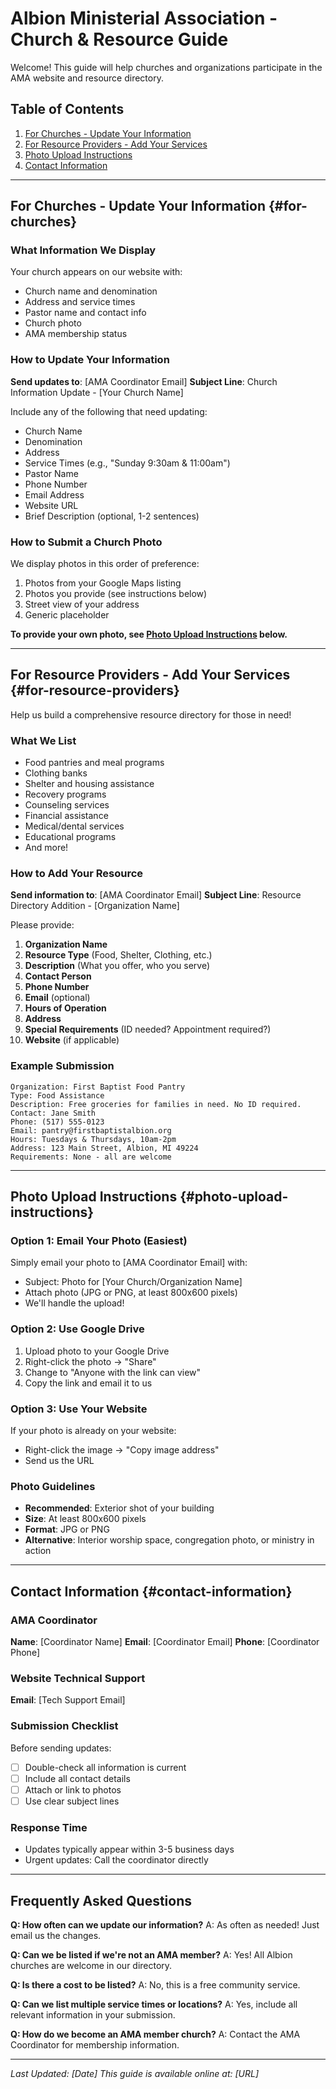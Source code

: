 # Albion Ministerial Association - Church & Resource Guide

Welcome! This guide will help churches and organizations participate in the AMA website and resource directory.

## Table of Contents
1. [For Churches - Update Your Information](#for-churches)
2. [For Resource Providers - Add Your Services](#for-resource-providers)
3. [Photo Upload Instructions](#photo-upload-instructions)
4. [Contact Information](#contact-information)

---

## For Churches - Update Your Information {#for-churches}

### What Information We Display

Your church appears on our website with:
- Church name and denomination
- Address and service times
- Pastor name and contact info
- Church photo
- AMA membership status

### How to Update Your Information

**Send updates to**: [AMA Coordinator Email]
**Subject Line**: Church Information Update - [Your Church Name]

Include any of the following that need updating:
- Church Name
- Denomination
- Address
- Service Times (e.g., "Sunday 9:30am & 11:00am")
- Pastor Name
- Phone Number
- Email Address
- Website URL
- Brief Description (optional, 1-2 sentences)

### How to Submit a Church Photo

We display photos in this order of preference:
1. Photos from your Google Maps listing
2. Photos you provide (see instructions below)
3. Street view of your address
4. Generic placeholder

**To provide your own photo, see [Photo Upload Instructions](#photo-upload-instructions) below.**

---

## For Resource Providers - Add Your Services {#for-resource-providers}

Help us build a comprehensive resource directory for those in need!

### What We List

- Food pantries and meal programs
- Clothing banks
- Shelter and housing assistance
- Recovery programs
- Counseling services
- Financial assistance
- Medical/dental services
- Educational programs
- And more!

### How to Add Your Resource

**Send information to**: [AMA Coordinator Email]
**Subject Line**: Resource Directory Addition - [Organization Name]

Please provide:
1. **Organization Name**
2. **Resource Type** (Food, Shelter, Clothing, etc.)
3. **Description** (What you offer, who you serve)
4. **Contact Person**
5. **Phone Number**
6. **Email** (optional)
7. **Hours of Operation**
8. **Address**
9. **Special Requirements** (ID needed? Appointment required?)
10. **Website** (if applicable)

### Example Submission

```
Organization: First Baptist Food Pantry
Type: Food Assistance
Description: Free groceries for families in need. No ID required.
Contact: Jane Smith
Phone: (517) 555-0123
Email: pantry@firstbaptistalbion.org
Hours: Tuesdays & Thursdays, 10am-2pm
Address: 123 Main Street, Albion, MI 49224
Requirements: None - all are welcome
```

---

## Photo Upload Instructions {#photo-upload-instructions}

### Option 1: Email Your Photo (Easiest)
Simply email your photo to [AMA Coordinator Email] with:
- Subject: Photo for [Your Church/Organization Name]
- Attach photo (JPG or PNG, at least 800x600 pixels)
- We'll handle the upload!

### Option 2: Use Google Drive
1. Upload photo to your Google Drive
2. Right-click the photo → "Share"
3. Change to "Anyone with the link can view"
4. Copy the link and email it to us

### Option 3: Use Your Website
If your photo is already on your website:
- Right-click the image → "Copy image address"
- Send us the URL

### Photo Guidelines
- **Recommended**: Exterior shot of your building
- **Size**: At least 800x600 pixels
- **Format**: JPG or PNG
- **Alternative**: Interior worship space, congregation photo, or ministry in action

---

## Contact Information {#contact-information}

### AMA Coordinator
**Name**: [Coordinator Name]
**Email**: [Coordinator Email]
**Phone**: [Coordinator Phone]

### Website Technical Support
**Email**: [Tech Support Email]

### Submission Checklist

Before sending updates:
- [ ] Double-check all information is current
- [ ] Include all contact details
- [ ] Attach or link to photos
- [ ] Use clear subject lines

### Response Time
- Updates typically appear within 3-5 business days
- Urgent updates: Call the coordinator directly

---

## Frequently Asked Questions

**Q: How often can we update our information?**
A: As often as needed! Just email us the changes.

**Q: Can we be listed if we're not an AMA member?**
A: Yes! All Albion churches are welcome in our directory.

**Q: Is there a cost to be listed?**
A: No, this is a free community service.

**Q: Can we list multiple service times or locations?**
A: Yes, include all relevant information in your submission.

**Q: How do we become an AMA member church?**
A: Contact the AMA Coordinator for membership information.

---

*Last Updated: [Date]*
*This guide is available online at: [URL]*